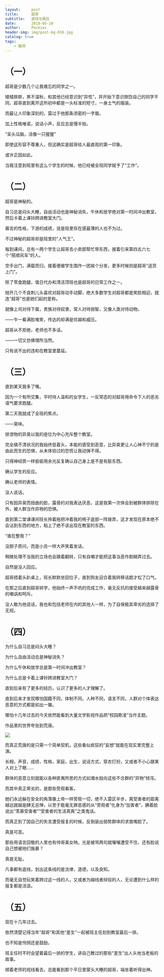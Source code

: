 ```yaml
---
layout:     post
title:      超哥
subtitle:   底线与报应
date:       2018-05-10
author:     Pockies
header-img: img/post-bg-016.jpg
catalog: true
tags:
    - 脑洞
---
```


# （一）

超哥是少数几个让我难忘的同学之一。

矮矮胖胖，黑不溜秋，和其他已经意识到“异性”，并开始下意识捯饬自己的同学不同，超哥直到离开这所初中都是一头标准的短寸，一身土气的服装。

而最让人印象深刻的，莫过于他那条浓密的一字眉。

加上性格唯诺，说话小声，反应总是慢半拍。

“呆头瓜脑，活像一只猩猩”

即使这形容不尊重人，但这确实是超哥给人最直观的第一印象。

或许正因如此。

当我注意到班里有这么个学生的时候，他已经被全班同学赋予了“工作”。

# （二）

超哥是神秘的。

自习总是闷头大睡，自由活动也是神秘消失，午休和放学绝对第一时间冲出教室，然后卡着上课铃跨进教室大门。

寡言的性格，下游的成绩，说是班里存在感最薄的人也不为过。

不过神秘的超哥却是班里的“人气王”。

每到课间，总有一两个学生让超哥去小卖部帮忙带东西，接着引来第四五六七个“搭顺风车”的人。

空手出门，满载而归，接着便被学生围作一团挨个分发，更多时候则是超哥“送货上门”。

除了零食跑腿，值日代办和清洁顶班也是超哥的日常工作之一。

抛开几个不良刺儿头喜欢对超哥动手动脚，绝大多数学生对超哥都是笑脸相迎，就连“超哥”也是她们起的爱称。

就像上司对待下属，贵族对待奴隶，常人对待弱智，又像人类对待动物。

——乍一看满脸堆笑，传达的却满是优越和威压。

超哥从不拒绝，老师也不多话。

——一切又仿佛理所当然。

只有说不出的违和在教室里蔓延。

# （三）

直到某天我多了嘴。

因为一个有所交集，平时待人温和的女学生，一反常态的对超哥用命令下人的恶劣语气要求跑腿。

第二天我就成了全班的焦点。

——臭味。

排泄物的异臭以我的座位为中心充斥整个教室。

完全搞不清状况的我始终低着头，本能的感受到恶意，比异臭更让人心神不宁的是由此而生的恐惧，从未体验过的恐慌让我动弹不得。

只得神经质一样偷偷用余光反复确认自己身上是不是有脏东西。

确认学生的反应。

确认老师的表情。

没人说话。

只有因异臭而扭曲的脸，露骨的对我表达厌恶，这是我第一次体会到被群体排除在外，被人群当作异物的恐惧。

直到第二堂课课间班长拎着拖把冲着我的椅子底部一阵拨弄，这才发现在原本绝不会沾到东西的地方，粘上了绝不该出现在教室的东西。

“谁在整我？”

没胆子质问，而是小丑一样大声笑着发话。

稍微处理不当我的立场也会跟着翻转，只有自嘲才能把这事当恶作剧糊弄过去。

自然是没人回应。

超哥捂着头趴桌上，班长默默坐回位子，直到狗友迎合着我转移话题才松了口气。

在那之后直到超哥转学，他始终一声不吭的完成工作，毫无反抗的接受越来越露骨的嘲讽和呵斥。

没人敢为他说话，我也和包括老师在内的其他人一样，为了自保极其卑劣的选择了无视。

# （四）

为什么自习总是闷头大睡？

为什么自由活动总是神秘消失？

为什么午休和放学总是第一时间冲出教室？

为什么总是卡着上课铃跨进教室大门？

直到后来有了更多的经历，认识了更多的人才理解了。

直到后来才发现哪怕国籍不同，体制不同，人种不同，语言不同，人群对个体表达恶意的方式都是如出一辙。

哪怕十几年过去的今天依然能看到大量文学影视作品把“校园欺凌”当作主题。

作品里的世界夸张到荒唐。

![](https://wx4.sinaimg.cn/large/741f9461gy1fr6ipzy7v7j20ru0foabr.jpg)

而真正荒唐的是只需一个简单契机，这些看似疯狂的“妄想”就能在现实里完整上演。

长相，声音，成绩，性格，家庭，出生，说话方式，穿衣打扮，又或者不小心跟某人对上了眼......

群体的恶意立刻就能以各种匪夷所思的方式如潮水般向这些不合群的“异物”倾泻。

而其中真正卑劣的，是那些旁观看客。

她们永远躲在安全的角落像上帝一样旁观一切，绝不入雷区半步，离受害者的距离越远就越是肆无忌惮，以至于能毫无罪恶感的从“旁观者”化身为“加害者”，腆着脸说出“羡慕受害者”“受害者的生活真爽”之类鬼话。

而真正到了因自己的失言遭受报复的时候，反倒装出弱势群体的求救嘴脸了。

真是可恶。

那些用语言回敬的人里也有帅哥美女呐，光是被骂两句就嚷嚷遭受不住，还有脸说自己想被他们施暴？

真是无耻。

凡事都有底线，划出这条线的是法律，道德，以及良知。

而毫无自觉玩笑着跨过这一线的人，又或者为越线者辩驳的人，无论遭到什么样的报复都是活该。

# （五）

现在十几年过去。

依然清楚记得当年“超哥”和其他“差生”一起被班主任划到教室最后一排。

也不知是怜悯还是鼓励。

班主任时不时会望着最后一排的学生，讲自己教过的那些“差生”出人头地当老板的故事。

顺着老师的视线看去，总能看到那个平日里蒙头大睡的超哥，端坐着听得出神。